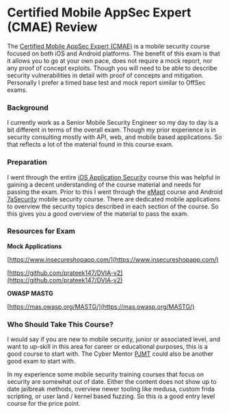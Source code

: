 # Certified Mobile AppSec Expert (CMAE) Review

The [Certified Mobile AppSec Expert (CMAE)](https://training.enciphers.com/p/mobile-application-security-android-ios) is a mobile security course focused on both iOS and Android platforms. The benefit of this exam is that it allows you to go at your own pace, does not require a mock report, nor any proof of concept exploits. Though you will need to be able to describe security vulnerabilities in detail with proof of concepts and mitigation. Personally I prefer a timed base test and mock report similar to OffSec exams. 

### Background

I currently work as a Senior Mobile Security Engineer so my day to day is a bit different in terms of the overall exam. Though my prior experience is in security consulting mostly with API, web, and mobile based applications. So that reflects a lot of the material found in this course exam. 

### Preparation

I went through the entire [iOS Application Security](https://training.enciphers.com/p/ios-application-security) course this was helpful in gaining a decent understanding of the course material and needs for passing the exam. Prior to this I went through the [eMapt](https://security.ine.com/certifications/emapt-certification/) course and Android [7aSecurity](https://training.7asecurity.com/) mobile security course. There are dedicated mobile applications to overview the security topics described in each section of the course. So this gives you a good overview of the material to pass the exam. 

### Resources for Exam

**********************************Mock Applications**********************************

[https://www.insecureshopapp.com/](https://www.insecureshopapp.com/) 

[https://github.com/prateek147/DVIA-v2](https://github.com/prateek147/DVIA-v2) 

**OWASP MASTG**

[https://mas.owasp.org/MASTG/](https://mas.owasp.org/MASTG/) 

### Who Should Take This Course?

I would say if you are new to mobile security, junior or associated level, and want to up-skill in this area for career or educational purposes, this is a good course to start with. The Cyber Mentor [PJMT](https://certifications.tcm-sec.com/pjmt/) could also be another good exam to start with. 

In my experience some mobile security training courses that focus on security are somewhat out of date. Either the content does not show up to date jailbreak methods, overview newer tooling like medusa, custom frida scripting, or user land / kernel based fuzzing. So this is a good entry level course for the price point.